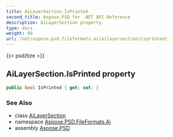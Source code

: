 ```yaml
---
title: AiLayerSection.IsPrinted
second_title: Aspose.PSD for .NET API Reference
description: AiLayerSection property. 
type: docs
weight: 80
url: /net/aspose.psd.fileformats.ai/ailayersection/isprinted/
---
```

{{< psd/tize >}}
## AiLayerSection.IsPrinted property

```csharp
public bool IsPrinted { get; set; }
```

### See Also

* class [AiLayerSection](../)
* namespace [Aspose.PSD.FileFormats.Ai](../../ailayersection/)
* assembly [Aspose.PSD](../../../)


